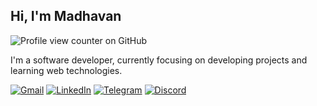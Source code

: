 ## Hi, I'm Madhavan
![Profile view counter on GitHub](https://komarev.com/ghpvc/?username=astrohexdev&color=green)

I'm a software developer, currently focusing on developing projects and learning web technologies.

[![Gmail](https://img.shields.io/badge/Gmail-white?style=social&logo=gmail)](mailto:madhavan4253@gmail.com)
[![LinkedIn](https://img.shields.io/badge/LinkedIn-white?style=social)](https://linkedin.com/in/madhavan-dev)
[![Telegram](https://img.shields.io/badge/Telegram-white?style=social&logo=telegram)](tg://madhavanmi)
[![Discord](https://img.shields.io/badge/Discord-white?style=social&logo=discord)](https://discord.com/users/userid/1195338866014568508)












<!--
<p align="center">
  <img src="https://raw.githubusercontent.com/astrohexdev/my-assets/refs/heads/Main/pro/pro-3.gif" width="500" height="500"> 
</p>
-->
